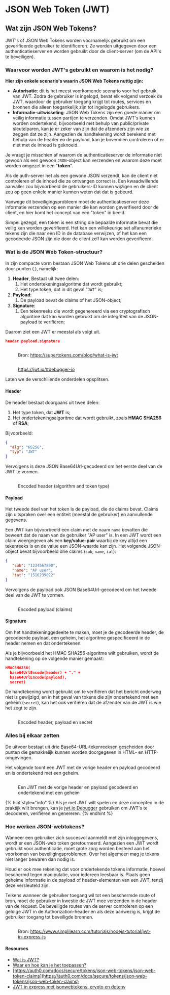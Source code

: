 # JSON Web Token (JWT)

## Wat zijn JSON Web Tokens?

JWT's of JSON Web Tokens worden voornamelijk gebruikt om een geverifieerde gebruiker te identificeren. Ze worden uitgegeven door een authenticatieserver en worden gebruikt door de client-server (om de API's te beveiligen).

### Waarvoor worden JWT's gebruikt en waarom is het nodig?&#x20;

**Hier zijn enkele scenario's waarin JSON Web Tokens nuttig zijn:**

* **Autorisatie**: dit is het meest voorkomende scenario voor het gebruik van JWT. Zodra de gebruiker is ingelogd, bevat elk volgend verzoek de JWT, waardoor de gebruiker toegang krijgt tot routes, services en bronnen die alleen toegankelijk zijn tot ingelogde gebruikers.&#x20;
* **Informatie-uitwisseling**: JSON Web Tokens zijn een goede manier om veilig informatie tussen partijen te verzenden. Omdat JWT's kunnen worden ondertekend, bijvoorbeeld met behulp van public/private sleutelparen, kan je er zeker van zijn dat de afzenders zijn wie ze zeggen dat ze zijn. Aangezien de handtekening wordt berekend met behulp van de header en de payload, kan je bovendien controleren of er niet met de inhoud is geknoeid.

Je vraagt je misschien af waarom de authenticatieserver de informatie niet gewoon als een gewoon `JSON`-object kan verzenden en waarom deze moet worden omgezet in een "**token**".

Als de auth-server het als een gewone JSON verzendt, kan de client niet controleren of de inhoud die ze ontvangen correct is. Een kwaadwillende aanvaller zou bijvoorbeeld de gebruikers-ID kunnen wijzigen en de client zou op geen enkele manier kunnen weten dat dat is gebeurd.

Vanwege dit beveiligingsprobleem moet de authenticatieserver deze informatie verzenden op een manier die kan worden geverifieerd door de client, en hier komt het concept van een "token" in beeld.

Simpel gezegd, een token is een string die bepaalde informatie bevat die veilig kan worden geverifieerd. Het kan een willekeurige set alfanumerieke tekens zijn die naar een ID in de database verwijzen, of het kan een gecodeerde JSON zijn die door de client zelf kan worden geverifieerd.

### Wat is de JSON Web Token-structuur?&#x20;

In zijn compacte vorm bestaan JSON Web Tokens uit drie delen gescheiden door punten (.), namelijk:

1. **Header**, Bestaat uit twee delen:
   1. Het ondertekeningsalgoritme dat wordt gebruikt;
   2. Het type token, dat in dit geval "`JWT`" is;
2. **Payload**:
   1. De payload bevat de claims of het JSON-object;
3. **Signature**:
   1. Een tekenreeks die wordt gegenereerd via een cryptografisch algoritme dat kan worden gebruikt om de integriteit van de JSON-payload te verifiëren;

Daarom ziet een JWT er meestal als volgt uit.

```json
header.payload.signature
```

<figure><img src="../../.gitbook/assets/image (4).png" alt=""><figcaption><p>Bron: <a href="https://supertokens.com/blog/what-is-jwt">https://supertokens.com/blog/what-is-jwt</a></p></figcaption></figure>

<figure><img src="../../.gitbook/assets/image (18).png" alt=""><figcaption><p><a href="https://jwt.io/#debugger-io">https://jwt.io/#debugger-io</a></p></figcaption></figure>

Laten we de verschillende onderdelen opsplitsen.

#### Header&#x20;

De header bestaat doorgaans uit twee delen:&#x20;

1. Het type token, dat **JWT** is;
2. Het ondertekeningsalgoritme dat wordt gebruikt, zoals **HMAC** **SHA256** of **RSA**;

Bijvoorbeeld:

```json
{
  "alg": "HS256",
  "typ": "JWT"
}
```

Vervolgens is deze JSON Base64Url-gecodeerd om het eerste deel van de JWT te vormen.

<figure><img src="../../.gitbook/assets/image (10).png" alt=""><figcaption><p>Encoded header (algorithm and token type)</p></figcaption></figure>

#### Payload&#x20;

Het tweede deel van het token is de payload, die de claims bevat. Claims zijn uitspraken over een entiteit (meestal de gebruiker) en aanvullende gegevens.&#x20;

Een JWT kan bijvoorbeeld een claim met de naam `name` bevatten die beweert dat de naam van de gebruiker "AP user" is. In een JWT wordt een claim weergegeven als een **key/value-pair** waarbij de key altijd een tekenreeks is en de value een JSON-waarde kan zijn. Het volgende JSON-object bevat bijvoorbeeld drie claims (`sub`, `name`, `iat`):

```json
{
   "sub": "1234567890",
   "name": "AP user",
   "iat": "1516239022"
}
```

Vervolgens de payload ook JSON Base64Url-gecodeerd om het tweede deel van de JWT te vormen.

<figure><img src="../../.gitbook/assets/image (3).png" alt=""><figcaption><p>Encoded payload (claims)</p></figcaption></figure>

#### Signature

Om het handtekeninggedeelte te maken, moet je de gecodeerde header, de gecodeerde payload, een geheim, het algoritme gespecificeerd in de header nemen en dat ondertekenen.

Als je bijvoorbeeld het HMAC SHA256-algoritme wilt gebruiken, wordt de handtekening op de volgende manier gemaakt:

```json
HMACSHA256(
  base64UrlEncode(header) + "." +
  base64UrlEncode(payload),
  secret)
```

De handtekening wordt gebruikt om te verifiëren dat het bericht onderweg niet is gewijzigd, en in het geval van tokens die zijn ondertekend met een geheim (`secret`), kan het ook verifiëren dat de afzender van de JWT is wie het zegt te zijn.

<figure><img src="../../.gitbook/assets/image (2).png" alt=""><figcaption><p>Encoded header, payload en secret</p></figcaption></figure>

### Alles bij elkaar zetten

De uitvoer bestaat uit drie Base64-URL-tekenreeksen gescheiden door punten die gemakkelijk kunnen worden doorgegeven in HTML- en HTTP-omgevingen.

Het volgende toont een JWT met de vorige header en payload gecodeerd en is ondertekend met een geheim.

<figure><img src="../../.gitbook/assets/image (8).png" alt=""><figcaption><p>Een JWT met de vorige header en payload gecodeerd en ondertekend met een geheim</p></figcaption></figure>

{% hint style="info" %}
Als je met JWT wilt spelen en deze concepten in de praktijk wilt brengen, kan je [jwt.io Debugger](https://jwt.io/#debugger-io) gebruiken om JWT's te decoderen, verifiëren en genereren.
{% endhint %}

### Hoe werken JSON-webtokens?

Wanneer een gebruiker zich succesvol aanmeldt met zijn inloggegevens, wordt er een JSON-web token geretourneerd. Aangezien een JWT wordt gebruikt voor authenticatie, moet grote zorg worden besteed aan het voorkomen van beveiligingsproblemen. Over het algemeen mag je tokens niet langer bewaren dan nodig is.

Houd er ook mee rekening dat voor ondertekende tokens informatie, hoewel beschermd tegen manipulatie, voor iedereen leesbaar is. Plaats geen geheime informatie in de payload of header-elementen van een JWT, tenzij deze versleuteld zijn.

Telkens wanneer de gebruiker toegang wil tot een beschermde route of bron, moet de gebruiker in kwestie de JWT mee verzenden in de header van de request. De beveiligde routes van de server controleren op een geldige JWT in de Authorization-header en als deze aanwezig is, krijgt de gebruiker toegang tot beveiligde bronnen.

<figure><img src="../../.gitbook/assets/image (1).png" alt=""><figcaption><p>Bron: <a href="https://www.simplilearn.com/tutorials/nodejs-tutorial/jwt-in-express-js">https://www.simplilearn.com/tutorials/nodejs-tutorial/jwt-in-express-js</a></p></figcaption></figure>

#### Resources

* [Wat is JWT?](https://jwt.io/introduction)
* [Waar en hoe kan je het toepassen?](https://supertokens.com/blog/what-is-jwt)
* [https://auth0.com/docs/secure/tokens/json-web-tokens/json-web-token-claims](https://auth0.com/docs/secure/tokens/json-web-tokens/json-web-token-claims)
* [JWT in express met jsonwebtokens, crypto en dotenv](https://www.digitalocean.com/community/tutorials/nodejs-jwt-expressjs)
